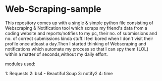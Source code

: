 # Web-Scraping-sample
This repository comes up with a single & simple python file consisting of Webscraping & Notification tool which scraps my friend's data from a coding website and reports/notifies to my pc, their no. of submissions and no. of correct submissions kinda stuff.I feel bored when I don't visit their profile once atleast a day.Then I started thinking of Webscraping and notifications which automate my process so that I can spy them {LOL} within a matter of seconds,without my daily effort.

modules used:

1: Requests
2: bs4 - Beautiful Soup
3: notify2
4: time

